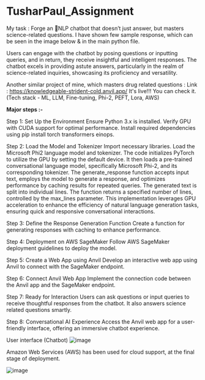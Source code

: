 # TusharPaul_Assignment
My task : Forge an 💬NLP chatbot that doesn’t just answer, but masters science-related questions.
I have shown few sample response, which can be seen in the image below & in the main python file.

Users can engage with the chatbot by posing questions or inputting queries, and in return, they receive insightful and intelligent responses. The chatbot excels in providing astute answers, particularly in the realm of science-related inquiries, showcasing its proficiency and versatility.

Another similar project of mine, which masters drug related questions :
Link : https://knowledgeable-strident-cold.anvil.app/
It's live!!! You can check it. 
(Tech stack - ML, LLM, Fine-tuning, Phi-2, PEFT, Lora, AWS)

**Major steps :-**

Step 1: Set Up the Environment
Ensure Python 3.x is installed.
Verify GPU with CUDA support for optimal performance.
Install required dependencies using pip install torch transformers einops.

Step 2: Load the Model and Tokenizer
Import necessary libraries.
Load the Microsoft Phi2 language model and tokenizer.
The code initializes PyTorch to utilize the GPU by setting the default device. It then loads a pre-trained conversational language model, specifically Microsoft Phi-2, and its corresponding tokenizer. The generate_response function accepts input text, employs the model to generate a response, and optimizes performance by caching results for repeated queries. The generated text is split into individual lines. The function returns a specified number of lines, controlled by the max_lines parameter. This implementation leverages GPU acceleration to enhance the efficiency of natural language generation tasks, ensuring quick and responsive conversational interactions.

Step 3: Define the Response Generation Function
Create a function for generating responses with caching to enhance performance.

Step 4: Deployment on AWS SageMaker
Follow AWS SageMaker deployment guidelines to deploy the model.

Step 5: Create a Web App using Anvil
Develop an interactive web app using Anvil to connect with the SageMaker endpoint.

Step 6: Connect Anvil Web App
Implement the connection code between the Anvil app and the SageMaker endpoint.

Step 7: Ready for Interaction
Users can ask questions or input queries to receive thoughtful responses from the chatbot. It also answers science related questions smartly.

Step 8: Conversational AI Experience
Access the Anvil web app for a user-friendly interface, offering an immersive chatbot experience.

User interface (Chatbot)
![image](https://github.com/TusharPaul01/TusharPaul_Assignment/assets/97314846/75ade90e-fa64-43e5-bff8-0cb3aa09b1b2)

Amazon Web Services (AWS) has been used for cloud support, at the final stage of deployment.

![image](https://github.com/TusharPaul01/TusharPaul_Assignment/assets/97314846/202ac531-8d0b-406b-b12a-5fb57cf29016)
